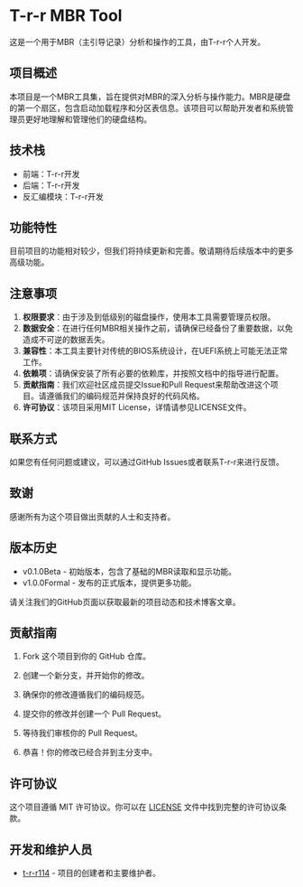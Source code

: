 # T-r-r MBR Tool

这是一个用于MBR（主引导记录）分析和操作的工具，由T-r-r个人开发。

## 项目概述

本项目是一个MBR工具集，旨在提供对MBR的深入分析与操作能力。MBR是硬盘的第一个扇区，包含启动加载程序和分区表信息。该项目可以帮助开发者和系统管理员更好地理解和管理他们的硬盘结构。

## 技术栈

- 前端：T-r-r开发
- 后端：T-r-r开发
- 反汇编模块：T-r-r开发

## 功能特性

目前项目的功能相对较少，但我们将持续更新和完善。敬请期待后续版本中的更多高级功能。

## 注意事项

1. **权限要求**：由于涉及到低级别的磁盘操作，使用本工具需要管理员权限。
2. **数据安全**：在进行任何MBR相关操作之前，请确保已经备份了重要数据，以免造成不可逆的数据丢失。
3. **兼容性**：本工具主要针对传统的BIOS系统设计，在UEFI系统上可能无法正常工作。
4. **依赖项**：请确保安装了所有必要的依赖库，并按照文档中的指导进行配置。
5. **贡献指南**：我们欢迎社区成员提交Issue和Pull Request来帮助改进这个项目。请遵循我们的编码规范并保持良好的代码风格。
6. **许可协议**：该项目采用MIT License，详情请参见LICENSE文件。

## 联系方式

如果您有任何问题或建议，可以通过GitHub Issues或者联系T-r-r来进行反馈。

## 致谢

感谢所有为这个项目做出贡献的人士和支持者。

## 版本历史

- v0.1.0Beta - 初始版本，包含了基础的MBR读取和显示功能。
- v1.0.0Formal - 发布的正式版本，提供更多功能。

请关注我们的GitHub页面以获取最新的项目动态和技术博客文章。

## 贡献指南
1. Fork 这个项目到你的 GitHub 仓库。
2. 创建一个新分支，并开始你的修改。
3. 确保你的修改遵循我们的编码规范。

4. 提交你的修改并创建一个 Pull Request。
5. 等待我们审核你的 Pull Request。
6. 恭喜！你的修改已经合并到主分支中。

## 许可协议
这个项目遵循 MIT 许可协议。你可以在 [LICENSE](https://github.com/your-username/your-project/blob/main/LICENSE) 文件中找到完整的许可协议条款。

## 开发和维护人员
- [t-r-r114](https://github.com/t-r-r114) - 项目的创建者和主要维护者。
